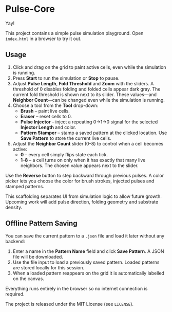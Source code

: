 # Pulse-Core

Yay!

This project contains a simple pulse simulation playground. Open `index.html` in a browser to try it out.

## Usage

1. Click and drag on the grid to paint active cells, even while the simulation is running.
2. Press **Start** to run the simulation or **Stop** to pause.
3. Adjust **Pulse Length**, **Fold Threshold** and **Zoom** with the sliders. A threshold of 0 disables folding and folded cells appear dark gray. The current fold threshold is shown next to its slider. These values—and **Neighbor Count**—can be changed even while the simulation is running.
4. Choose a tool from the **Tool** drop-down:
   - **Brush** – paint live cells.
   - **Eraser** – reset cells to 0.
   - **Pulse Injector** – inject a repeating 0→1→0 signal for the selected **Injector Length** and color.
   - **Pattern Stamper** – stamp a saved pattern at the clicked location. Use **Save Pattern** to store the current live cells.
5. Adjust the **Neighbor Count** slider (0–8) to control when a cell becomes active:
   - **0** – every cell simply flips state each tick.
   - **1–8** – a cell turns on only when it has exactly that many live neighbors.
   The chosen value appears next to the slider.

Use the **Reverse** button to step backward through previous pulses. A color picker lets you choose the color for brush strokes, injected pulses and stamped patterns.

This scaffolding separates UI from simulation logic to allow future growth. Upcoming work will add pulse direction, folding geometry and substrate density.

## Offline Pattern Saving

You can save the current pattern to a `.json` file and load it later without any backend:

1. Enter a name in the **Pattern Name** field and click **Save Pattern**. A JSON file will be downloaded.
2. Use the file input to load a previously saved pattern. Loaded patterns are stored locally for this session.
3. When a loaded pattern reappears on the grid it is automatically labelled on the canvas.

Everything runs entirely in the browser so no internet connection is required.

The project is released under the MIT License (see `LICENSE`).
